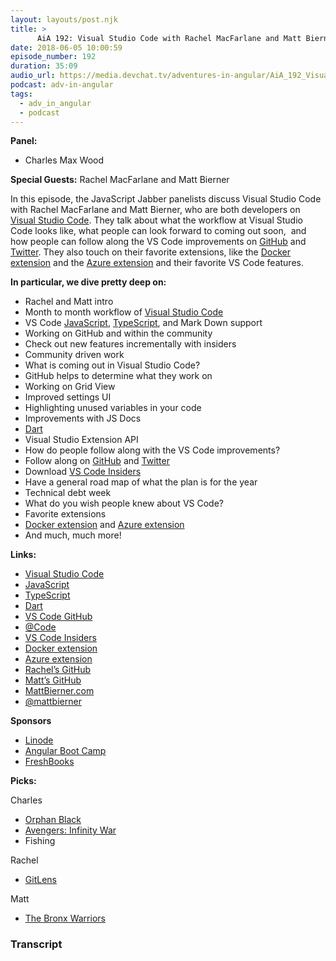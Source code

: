 ```yaml
---
layout: layouts/post.njk
title: >
      AiA 192: Visual Studio Code with Rachel MacFarlane and Matt Bierner LIVE at Microsoft Build
date: 2018-06-05 10:00:59
episode_number: 192
duration: 35:09
audio_url: https://media.devchat.tv/adventures-in-angular/AiA_192_Visual_Studio_Code_with_Rachel_MacFarlane_and_Matt_Bierner_LIVE_at_Microsoft_Build.mp3
podcast: adv-in-angular
tags: 
  - adv_in_angular
  - podcast
---
```


 **Panel:**

- Charles Max Wood

**Special Guests:** Rachel MacFarlane and Matt Bierner

In this episode, the JavaScript Jabber panelists discuss Visual Studio Code with Rachel MacFarlane and Matt Bierner, who are both developers on [Visual Studio Code](https://code.visualstudio.com/). They talk about what the workflow at Visual Studio Code looks like, what people can look forward to coming out soon,&nbsp; and how people can follow along the VS Code improvements on [GitHub](https://github.com/Microsoft/vscode) and [Twitter](https://twitter.com/code?lang=en). They also touch on their favorite extensions, like the [Docker extension](https://code.visualstudio.com/docs/azure/docker) and the [Azure extension](https://code.visualstudio.com/docs/azure/extensions) and their favorite VS Code features.

**In particular, we dive pretty deep on:**

- Rachel and Matt intro
- Month to month workflow of [Visual Studio Code](https://code.visualstudio.com/)
- VS Code [JavaScript](https://www.javascript.com/), [TypeScript](https://www.typescriptlang.org/), and Mark Down support
- Working on GitHub and within the community
- Check out new features incrementally with insiders
- Community driven work
- What is coming out in Visual Studio Code?
- GitHub helps to determine what they work on
- Working on Grid View
- Improved settings UI
- Highlighting unused variables in your code
- Improvements with JS Docs
- [Dart](https://www.dartlang.org/)
- Visual Studio Extension API
- How do people follow along with the VS Code improvements?
- Follow along on [GitHub](https://github.com/Microsoft/vscode) and [Twitter](https://twitter.com/code?lang=en)
- Download [VS Code Insiders](https://code.visualstudio.com/insiders/)
- Have a general road map of what the plan is for the year
- Technical debt week
- What do you wish people knew about VS Code?
- Favorite extensions
- [Docker extension](https://code.visualstudio.com/docs/azure/docker) and [Azure extension](https://code.visualstudio.com/docs/azure/extensions)
- And much, much more! 

**Links:**

- [Visual Studio Code](https://code.visualstudio.com/)
- [JavaScript](https://www.javascript.com/)
- [TypeScript](https://www.typescriptlang.org/)
- [Dart](https://www.dartlang.org/)
- [VS Code GitHub](https://github.com/Microsoft/vscode)
- [@Code](https://twitter.com/code?lang=en)
- [VS Code Insiders](https://code.visualstudio.com/insiders/)
- [Docker extension](https://code.visualstudio.com/docs/azure/docker)
- [Azure extension](https://code.visualstudio.com/docs/azure/extensions)
- [Rachel’s GitHub](https://github.com/RMacfarlane)
- [Matt’s GitHub](https://github.com/mjbvz)
- [MattBierner.com](https://blog.mattbierner.com/)
- [@mattbierner](https://twitter.com/mattbierner?ref_src=twsrc%255Egoogle%257Ctwcamp%255Eserp%257Ctwgr%255Eauthor)

**Sponsors**

- [Linode](https://promo.linode.com/adventuresinangular/)
- [Angular Boot Camp](https://angularbootcamp.com/)
- [FreshBooks](https://www.freshbooks.com/invoice?ref=11731&utm_source=pbm&utm_medium=affiliate-program&utm_influencer=419364&utm_campaign=podcast-influencers)

**Picks:**

Charles

- [Orphan Black](https://en.wikipedia.org/wiki/Orphan_Black)
- [Avengers: Infinity War](https://www.imdb.com/title/tt4154756/)
- Fishing

Rachel

- [GitLens](https://gitlens.amod.io/)

Matt

- [The Bronx Warriors](https://www.imdb.com/title/tt0085124/)


### Transcript


